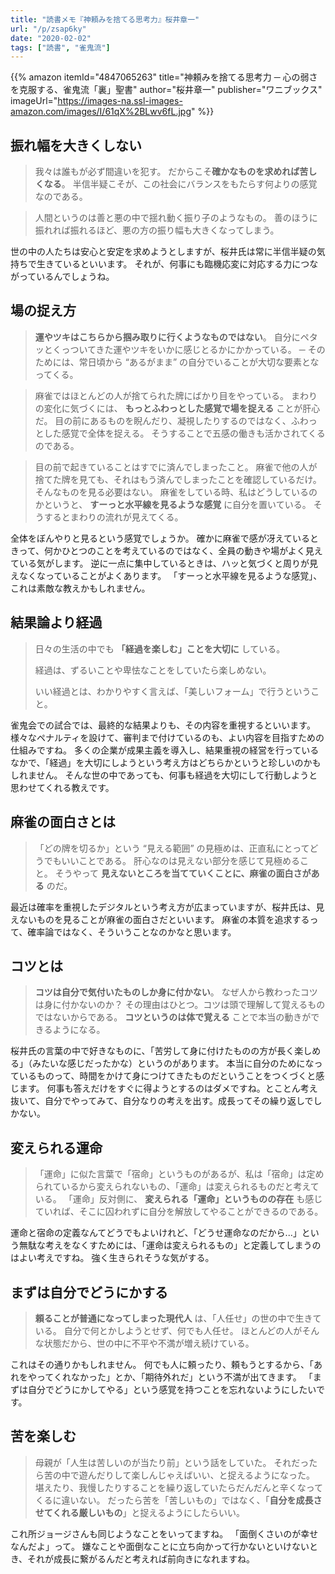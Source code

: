 ```yaml
---
title: "読書メモ『神頼みを捨てる思考力』桜井章一"
url: "/p/zsap6ky"
date: "2020-02-02"
tags: ["読書", "雀鬼流"]
---
```


{{% amazon
  itemId="4847065263"
  title="神頼みを捨てる思考力 ─ 心の弱さを克服する、雀鬼流「裏」聖書"
  author="桜井章一"
  publisher="ワニブックス"
  imageUrl="https://images-na.ssl-images-amazon.com/images/I/61qX%2BLwv6fL.jpg"
%}}

振れ幅を大きくしない
----

> 我々は誰もが必ず間違いを犯す。
> だからこそ**確かなものを求めれば苦しくなる**。
> 半信半疑こそが、この社会にバランスをもたらす何よりの感覚なのである。

> 人間というのは善と悪の中で揺れ動く振り子のようなもの。
> 善のほうに振れれば振れるほど、悪の方の振り幅も大きくなってしまう。

世の中の人たちは安心と安定を求めようとしますが、桜井氏は常に半信半疑の気持ちで生きているといいます。
それが、何事にも臨機応変に対応する力につながっているんでしょうね。


場の捉え方
----

> **運やツキはこちらから掴み取りに行くようなものではない**。
> 自分にペタッとくっついてきた運やツキをいかに感じとるかにかかっている。
> ─ そのためには、常日頃から “あるがまま” の自分でいることが大切な要素となってくる。

> 麻雀ではほとんどの人が捨てられた牌にばかり目をやっている。
> まわりの変化に気づくには、 **もっとふわっとした感覚で場を捉える** ことが肝心だ。
> 目の前にあるものを睨んだり、凝視したりするのではなく、ふわっとした感覚で全体を捉える。
> そうすることで五感の働きも活かされてくるのである。

> 目の前で起きていることはすでに済んでしまったこと。
> 麻雀で他の人が捨てた牌を見ても、それはもう済んでしまったことを確認しているだけ。
> そんなものを見る必要はない。
> 麻雀をしている時、私はどうしているのかというと、 **すーっと水平線を見るような感覚** に自分を置いている。
> そうするとまわりの流れが見えてくる。

全体をぼんやりと見るという感覚でしょうか。
確かに麻雀で感が冴えているときって、何かひとつのことを考えているのではなく、全員の動きや場がよく見えている気がします。
逆に一点に集中しているときは、ハッと気づくと周りが見えなくなっていることがよくあります。
「すーっと水平線を見るような感覚」、これは素敵な教えかもしれません。


結果論より経過
----

> 日々の生活の中でも **「経過を楽しむ」ことを大切に** している。
>
> 経過は、ずるいことや卑怯なことをしていたら楽しめない。
>
> いい経過とは、わかりやすく言えば、「美しいフォーム」で行うということ。

雀鬼会での試合では、最終的な結果よりも、その内容を重視するといいます。
様々なペナルティを設けて、審判まで付けているのも、よい内容を目指すための仕組みですね。
多くの企業が成果主義を導入し、結果重視の経営を行っているなかで、「経過」を大切にしようという考え方はどちらかというと珍しいのかもしれません。
そんな世の中であっても、何事も経過を大切にして行動しようと思わせてくれる教えです。


麻雀の面白さとは
----

> 「どの牌を切るか」という “見える範囲” の見極めは、正直私にとってどうでもいいことである。
> 肝心なのは見えない部分を感じて見極めること。
> そうやって **見えないところを当てていくことに、麻雀の面白さがある** のだ。

最近は確率を重視したデジタルという考え方が広まっていますが、桜井氏は、見えないものを見ることが麻雀の面白さだといいます。
麻雀の本質を追求するって、確率論ではなく、そういうことなのかなと思います。


コツとは
----

> **コツは自分で気付いたものしか身に付かない**。
> なぜ人から教わったコツは身に付かないのか？
> その理由はひとつ。コツは頭で理解して覚えるものではないからである。
> **コツというのは体で覚える** ことで本当の動きができるようになる。

桜井氏の言葉の中で好きなものに、「苦労して身に付けたものの方が長く楽しめる」（みたいな感じだったかな）というのがあります。
本当に自分のためになっているものって、時間をかけて身につけてきたものだということをつくづくと感じます。
何事も答えだけをすぐに得ようとするのはダメですね。とことん考え抜いて、自分でやってみて、自分なりの考えを出す。成長ってその繰り返しでしかない。


変えられる運命
----

> 「運命」に似た言葉で「宿命」というものがあるが、私は「宿命」は定められているから変えられないもの、「運命」は変えられるものだと考えている。
> 「運命」反対側に、 **変えられる「運命」というものの存在** も感じていれば、そこに囚われずに自分を解放してやることができるのである。

運命と宿命の定義なんてどうでもよいけれど、「どうせ運命なのだから...」という無駄な考えをなくすためには、「運命は変えられるもの」と定義してしまうのはよい考えですね。
強く生きられそうな気がする。


まずは自分でどうにかする
----

> **頼ることが普通になってしまった現代人** は、「人任せ」の世の中で生きている。
> 自分で何とかしようとせず、何でも人任せ。
> ほとんどの人がそんな状態だから、世の中に不平や不満が増え続けている。

これはその通りかもしれません。
何でも人に頼ったり、頼もうとするから、「あれをやってくれなかった」とか、「期待外れだ」という不満が出てきます。
「まずは自分でどうにかしてやる」という感覚を持つことを忘れないようにしたいです。


苦を楽しむ
----

> 母親が「人生は苦しいのが当たり前」という話をしていた。
> それだったら苦の中で遊んだりして楽しんじゃえばいい、と捉えるようになった。
> 堪えたり、我慢したりすることを繰り返していたらだんだんと辛くなってくるに違いない。
> だったら苦を「苦しいもの」ではなく、「**自分を成長させてくれる厳しいもの**」と捉えるようにしたらいい。

これ所ジョージさんも同じようなことをいってますね。
「面倒くさいのが幸せなんだよ」って。
嫌なことや面倒なことに立ち向かって行かないといけないとき、それが成長に繋がるんだと考えれば前向きになれますね。

